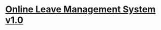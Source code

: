 # [Online Leave Management System v1.0](https://www.sourcecodester.com/php/14910/online-leave-management-system-php-free-source-code.html)
